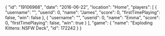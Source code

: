 {
  "id": "19106968",
  "date": "2016-06-22",
  "location": "Home",
  "players": [
    {
      "username": "",
      "userid": 0,
      "name": "James",
      "score": 0,
      "firstTimePlaying": false,
      "win": false
    },
    {
      "username": "",
      "userid": 0,
      "name": "Emma",
      "score": 0,
      "firstTimePlaying": false,
      "win": true
    }
  ],
  "game": {
    "name": "Exploding Kittens: NSFW Deck",
    "id": 172242
  }
}
